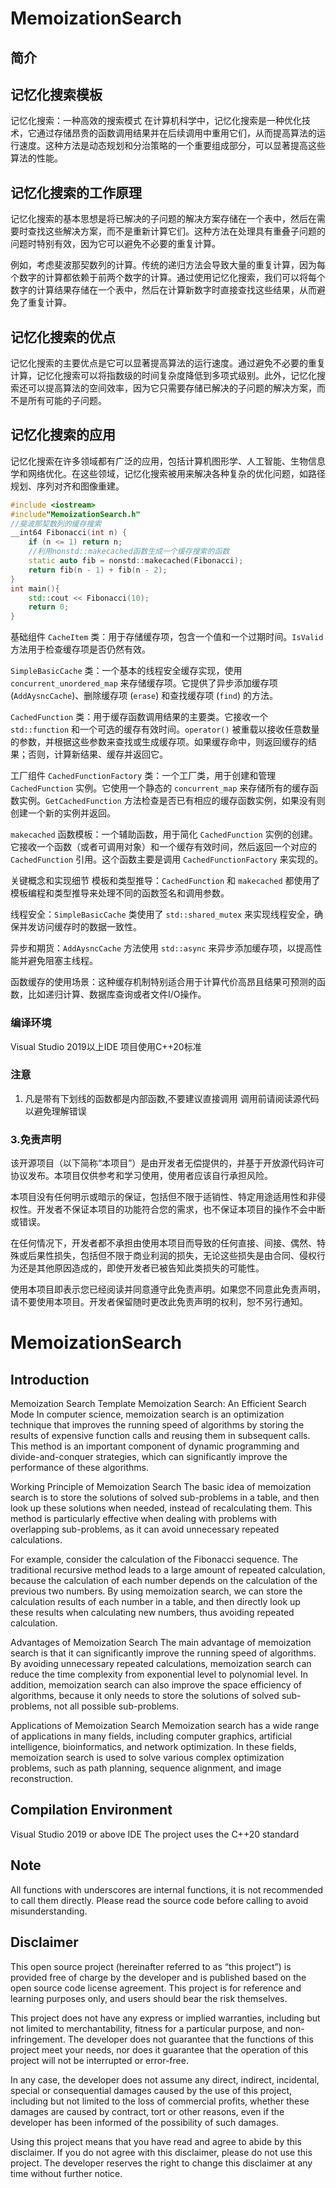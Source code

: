 # MemoizationSearch

## 简介
## 记忆化搜索模板
记忆化搜索：一种高效的搜索模式
在计算机科学中，记忆化搜索是一种优化技术，它通过存储昂贵的函数调用结果并在后续调用中重用它们，从而提高算法的运行速度。这种方法是动态规划和分治策略的一个重要组成部分，可以显著提高这些算法的性能。

## 记忆化搜索的工作原理
记忆化搜索的基本思想是将已解决的子问题的解决方案存储在一个表中，然后在需要时查找这些解决方案，而不是重新计算它们。这种方法在处理具有重叠子问题的问题时特别有效，因为它可以避免不必要的重复计算。

例如，考虑斐波那契数列的计算。传统的递归方法会导致大量的重复计算，因为每个数字的计算都依赖于前两个数字的计算。通过使用记忆化搜索，我们可以将每个数字的计算结果存储在一个表中，然后在计算新数字时直接查找这些结果，从而避免了重复计算。

## 记忆化搜索的优点
记忆化搜索的主要优点是它可以显著提高算法的运行速度。通过避免不必要的重复计算，记忆化搜索可以将指数级的时间复杂度降低到多项式级别。此外，记忆化搜索还可以提高算法的空间效率，因为它只需要存储已解决的子问题的解决方案，而不是所有可能的子问题。

## 记忆化搜索的应用
记忆化搜索在许多领域都有广泛的应用，包括计算机图形学、人工智能、生物信息学和网络优化。在这些领域，记忆化搜索被用来解决各种复杂的优化问题，如路径规划、序列对齐和图像重建。

```c++
#include <iostream>
#include"MemoizationSearch.h"
//斐波那契数列的缓存搜索
__int64 Fibonacci(int n) {
	if (n <= 1) return n;
	//利用nonstd::makecached函数生成一个缓存搜索的函数
	static auto fib = nonstd::makecached(Fibonacci);
	return fib(n - 1) + fib(n - 2);
}
int main(){
	std::cout << Fibonacci(10);
	return 0;
}
```
基础组件
`CacheItem` 类：用于存储缓存项，包含一个值和一个过期时间。`IsValid` 方法用于检查缓存项是否仍然有效。

`SimpleBasicCache` 类：一个基本的线程安全缓存实现，使用 `concurrent_unordered_map` 来存储缓存项。它提供了异步添加缓存项 (`AddAysncCache`)、删除缓存项 (`erase`) 和查找缓存项 (`find`) 的方法。

`CachedFunction` 类：用于缓存函数调用结果的主要类。它接收一个 `std::function` 和一个可选的缓存有效时间。`operator()` 被重载以接收任意数量的参数，并根据这些参数来查找或生成缓存项。如果缓存命中，则返回缓存的结果；否则，计算新结果、缓存并返回它。

工厂组件
`CachedFunctionFactory` 类：一个工厂类，用于创建和管理 `CachedFunction` 实例。它使用一个静态的 `concurrent_map` 来存储所有的缓存函数实例。`GetCachedFunction` 方法检查是否已有相应的缓存函数实例，如果没有则创建一个新的实例并返回。

`makecached` 函数模板：一个辅助函数，用于简化 `CachedFunction` 实例的创建。它接收一个函数（或者可调用对象）和一个缓存有效时间，然后返回一个对应的 `CachedFunction` 引用。这个函数主要是调用 `CachedFunctionFactory` 来实现的。

关键概念和实现细节
模板和类型推导：`CachedFunction` 和 `makecached` 都使用了模板编程和类型推导来处理不同的函数签名和调用参数。

线程安全：`SimpleBasicCache` 类使用了 `std::shared_mutex` 来实现线程安全，确保并发访问缓存时的数据一致性。

异步和期货：`AddAysncCache` 方法使用 `std::async` 来异步添加缓存项，以提高性能并避免阻塞主线程。

函数缓存的使用场景：这种缓存机制特别适合用于计算代价高昂且结果可预测的函数，比如递归计算、数据库查询或者文件I/O操作。
### 编译环境
Visual Studio 2019以上IDE
项目使用C++20标准 

### 注意
1. 凡是带有下划线的函数都是内部函数,不要建议直接调用 调用前请阅读源代码以避免理解错误


### 3.免责声明
该开源项目（以下简称“本项目”）是由开发者无偿提供的，并基于开放源代码许可协议发布。本项目仅供参考和学习使用，使用者应该自行承担风险。

本项目没有任何明示或暗示的保证，包括但不限于适销性、特定用途适用性和非侵权性。开发者不保证本项目的功能符合您的需求，也不保证本项目的操作不会中断或错误。

在任何情况下，开发者都不承担由使用本项目而导致的任何直接、间接、偶然、特殊或后果性损失，包括但不限于商业利润的损失，无论这些损失是由合同、侵权行为还是其他原因造成的，即使开发者已被告知此类损失的可能性。

使用本项目即表示您已经阅读并同意遵守此免责声明。如果您不同意此免责声明，请不要使用本项目。开发者保留随时更改此免责声明的权利，恕不另行通知。
# MemoizationSearch
## Introduction
Memoization Search Template Memoization Search: An Efficient Search Mode In computer science, memoization search is an optimization technique that improves the running speed of algorithms by storing the results of expensive function calls and reusing them in subsequent calls. This method is an important component of dynamic programming and divide-and-conquer strategies, which can significantly improve the performance of these algorithms.

Working Principle of Memoization Search The basic idea of memoization search is to store the solutions of solved sub-problems in a table, and then look up these solutions when needed, instead of recalculating them. This method is particularly effective when dealing with problems with overlapping sub-problems, as it can avoid unnecessary repeated calculations.

For example, consider the calculation of the Fibonacci sequence. The traditional recursive method leads to a large amount of repeated calculation, because the calculation of each number depends on the calculation of the previous two numbers. By using memoization search, we can store the calculation results of each number in a table, and then directly look up these results when calculating new numbers, thus avoiding repeated calculation.

Advantages of Memoization Search The main advantage of memoization search is that it can significantly improve the running speed of algorithms. By avoiding unnecessary repeated calculations, memoization search can reduce the time complexity from exponential level to polynomial level. In addition, memoization search can also improve the space efficiency of algorithms, because it only needs to store the solutions of solved sub-problems, not all possible sub-problems.

Applications of Memoization Search Memoization search has a wide range of applications in many fields, including computer graphics, artificial intelligence, bioinformatics, and network optimization. In these fields, memoization search is used to solve various complex optimization problems, such as path planning, sequence alignment, and image reconstruction.

## Compilation Environment
Visual Studio 2019 or above IDE The project uses the C++20 standard

## Note
All functions with underscores are internal functions, it is not recommended to call them directly. Please read the source code before calling to avoid misunderstanding.
## Disclaimer
This open source project (hereinafter referred to as “this project”) is provided free of charge by the developer and is published based on the open source code license agreement. This project is for reference and learning purposes only, and users should bear the risk themselves.

This project does not have any express or implied warranties, including but not limited to merchantability, fitness for a particular purpose, and non-infringement. The developer does not guarantee that the functions of this project meet your needs, nor does it guarantee that the operation of this project will not be interrupted or error-free.

In any case, the developer does not assume any direct, indirect, incidental, special or consequential damages caused by the use of this project, including but not limited to the loss of commercial profits, whether these damages are caused by contract, tort or other reasons, even if the developer has been informed of the possibility of such damages.

Using this project means that you have read and agree to abide by this disclaimer. If you do not agree with this disclaimer, please do not use this project. The developer reserves the right to change this disclaimer at any time without further notice.
